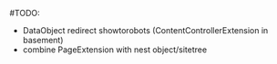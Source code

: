 #TODO:
- DataObject redirect showtorobots (ContentControllerExtension in basement)
- combine PageExtension with nest object/sitetree
